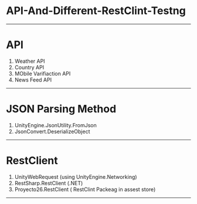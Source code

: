 # API-And-Different-RestClint-Testng


---

# API


1. Weather API 
2. Country API
3. MObile Varifiaction API
4. News Feed API

---

# JSON Parsing Method 


1. UnityEngine.JsonUtility.FromJson
2. JsonConvert.DeserializeObject

---

# RestClient


1. UnityWebRequest (using UnityEngine.Networking)
2. RestSharp.RestClient (.NET)
3. Proyecto26.RestClient ( RestClint Packeag in assest store)

---



